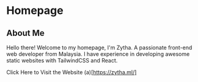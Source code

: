 # Homepage

## About Me
Hello there! Welcome to my homepage, I'm Zytha. A passionate front-end web developer from Malaysia. I have experience in developing awesome static websites with TailwindCSS and React.

Click Here to Visit the Website (a)[https://zytha.ml/]
